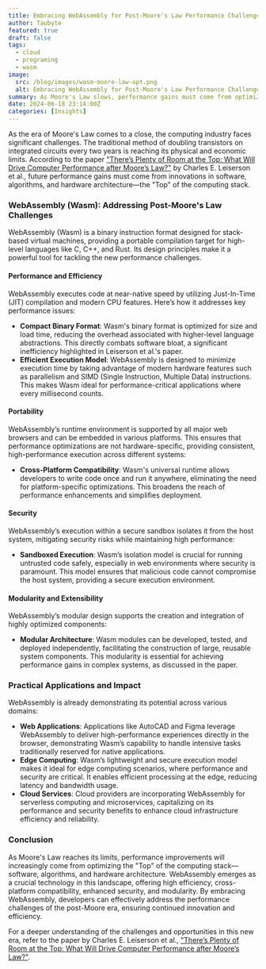 ```yaml
---
title: Embracing WebAssembly for Post-Moore's Law Performance Challenges
author: Taubyte
featured: true
draft: false
tags:
  - cloud
  - programing
  - wasm
image:
  src: /blog/images/wasm-moore-law-opt.png
  alt: Embracing WebAssembly for Post-Moore's Law Performance Challenges
summary: As Moore's Law slows, performance gains must come from optimizing the "Top" of the computing stack—software, algorithms, and hardware architecture. WebAssembly (Wasm) is a key technology in this shift. Its compact binary format and near-native execution speed reduce software bloat, enhancing efficiency. Wasm's universal runtime environment ensures cross-platform compatibility, while its secure sandboxing provides robust security. Additionally, its modular design fosters the development of high-performance components. WebAssembly addresses the critical performance challenges.
date: 2024-06-18 23:14:00Z
categories: [Insights]
---
```



As the era of Moore's Law comes to a close, the computing industry faces significant challenges. The traditional method of doubling transistors on integrated circuits every two years is reaching its physical and economic limits. According to the paper ["There’s Plenty of Room at the Top: What Will Drive Computer Performance after Moore’s Law?"](https://www.science.org/doi/10.1126/science.aam9744) by Charles E. Leiserson et al., future performance gains must come from innovations in software, algorithms, and hardware architecture—the "Top" of the computing stack.

### WebAssembly (Wasm): Addressing Post-Moore's Law Challenges

WebAssembly (Wasm) is a binary instruction format designed for stack-based virtual machines, providing a portable compilation target for high-level languages like C, C++, and Rust. Its design principles make it a powerful tool for tackling the new performance challenges.

#### Performance and Efficiency

WebAssembly executes code at near-native speed by utilizing Just-In-Time (JIT) compilation and modern CPU features. Here’s how it addresses key performance issues:

- **Compact Binary Format**: Wasm's binary format is optimized for size and load time, reducing the overhead associated with higher-level language abstractions. This directly combats software bloat, a significant inefficiency highlighted in Leiserson et al.'s paper.
- **Efficient Execution Model**: WebAssembly is designed to minimize execution time by taking advantage of modern hardware features such as parallelism and SIMD (Single Instruction, Multiple Data) instructions. This makes Wasm ideal for performance-critical applications where every millisecond counts.

#### Portability

WebAssembly’s runtime environment is supported by all major web browsers and can be embedded in various platforms. This ensures that performance optimizations are not hardware-specific, providing consistent, high-performance execution across different systems:

- **Cross-Platform Compatibility**: Wasm's universal runtime allows developers to write code once and run it anywhere, eliminating the need for platform-specific optimizations. This broadens the reach of performance enhancements and simplifies deployment.

#### Security

WebAssembly’s execution within a secure sandbox isolates it from the host system, mitigating security risks while maintaining high performance:

- **Sandboxed Execution**: Wasm’s isolation model is crucial for running untrusted code safely, especially in web environments where security is paramount. This model ensures that malicious code cannot compromise the host system, providing a secure execution environment.

#### Modularity and Extensibility

WebAssembly’s modular design supports the creation and integration of highly optimized components:

- **Modular Architecture**: Wasm modules can be developed, tested, and deployed independently, facilitating the construction of large, reusable system components. This modularity is essential for achieving performance gains in complex systems, as discussed in the paper.

### Practical Applications and Impact

WebAssembly is already demonstrating its potential across various domains:

- **Web Applications**: Applications like AutoCAD and Figma leverage WebAssembly to deliver high-performance experiences directly in the browser, demonstrating Wasm’s capability to handle intensive tasks traditionally reserved for native applications.
- **Edge Computing**: Wasm’s lightweight and secure execution model makes it ideal for edge computing scenarios, where performance and security are critical. It enables efficient processing at the edge, reducing latency and bandwidth usage.
- **Cloud Services**: Cloud providers are incorporating WebAssembly for serverless computing and microservices, capitalizing on its performance and security benefits to enhance cloud infrastructure efficiency and reliability.

### Conclusion

As Moore's Law reaches its limits, performance improvements will increasingly come from optimizing the "Top" of the computing stack—software, algorithms, and hardware architecture. WebAssembly emerges as a crucial technology in this landscape, offering high efficiency, cross-platform compatibility, enhanced security, and modularity. By embracing WebAssembly, developers can effectively address the performance challenges of the post-Moore era, ensuring continued innovation and efficiency.

For a deeper understanding of the challenges and opportunities in this new era, refer to the paper by Charles E. Leiserson et al., ["There’s Plenty of Room at the Top: What Will Drive Computer Performance after Moore’s Law?"](https://www.science.org/doi/10.1126/science.aam9744).
